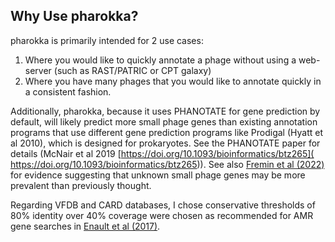 Why Use pharokka?
---------
pharokka is primarily intended for 2 use cases:

1. Where you would like to quickly annotate a phage without using a web-server (such as RAST/PATRIC or CPT galaxy)
2. Where you have many phages that you would like to annotate quickly in a consistent fashion.

Additionally, pharokka, because it uses PHANOTATE for gene prediction by default, will likely predict more small phage genes than existing annotation programs that use different gene prediction programs like Prodigal (Hyatt et al 2010), which is designed for prokaryotes. See the PHANOTATE paper for details (McNair et al 2019 [https://doi.org/10.1093/bioinformatics/btz265]( https://doi.org/10.1093/bioinformatics/btz265)). See also [Fremin et al (2022)](https://pubmed.ncbi.nlm.nih.gov/35732113/) for evidence suggesting that unknown small phage genes may be more prevalent than previously thought.

Regarding VFDB and CARD databases, I chose conservative thresholds of 80% identity over 40% coverage were chosen as recommended for AMR gene searches in [Enault et al (2017)](https://doi.org/10.1038/ismej.2016.90).
